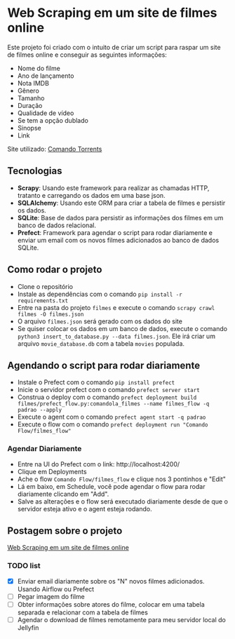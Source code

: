 # Web Scraping em um site de filmes online


Este projeto foi criado com o intuito de criar um script para raspar um site de filmes online e conseguir as seguintes informações:

- Nome do filme
- Ano de lançamento
- Nota IMDB
- Gênero
- Tamanho
- Duração
- Qualidade de vídeo
- Se tem a opção dublado
- Sinopse
- Link


Site utilizado: [Comando Torrents](https://comando.la/)


## Tecnologias 

- **Scrapy**: Usando este framework para realizar as chamadas HTTP, tratanto e carregando os dados em uma base json.
- **SQLAlchemy**: Usando este ORM para criar a tabela de filmes e persistir os dados.
- **SQLite**: Base de dados para persistir as informações dos filmes em um banco de dados relacional.
- **Prefect**: Framework para agendar o script para rodar diariamente e enviar um email com os novos filmes adicionados ao banco de dados SQLite.

## Como rodar o projeto

- Clone o repositório
- Instale as dependências com o comando `pip install -r requirements.txt`
- Entre na pasta do projeto `filmes` e execute o comando `scrapy crawl filmes -O filmes.json`
- O arquivo `filmes.json` será gerado com os dados do site
- Se quiser colocar os dados em um banco de dados, execute o comando `python3 insert_to_database.py --data filmes.json`. Ele irá criar um arquivo `movie_database.db` com a tabela `movies` populada.


## Agendando o script para rodar diariamente

- Instale o Prefect com o comando `pip install prefect`
- Inicie o servidor prefect com o comando `prefect server start`
- Construa o deploy com o comando `prefect deployment build filmes/prefect_flow.py:comandola_filmes --name filmes_flow -q padrao --apply`
- Execute o agent com o comando `prefect agent start -q padrao`
- Execute o flow com o comando `prefect deployment run "Comando Flow/filmes_flow"`

### Agendar Diariamente
- Entre na UI do Prefect com o link: http://localhost:4200/
- Clique em Deployments
- Ache o flow `Comando Flow/filmes_flow` e clique nos 3 pontinhos e "Edit"
- Lá em baixo, em Schedule, você pode agendar o flow para rodar diariamente clicando em "Add".
- Salve as alterações e o flow será executado diariamente desde de que o servidor esteja ativo e o agent esteja rodando.


## Postagem sobre o projeto

[Web Scraping em um site de filmes online](https://medium.com/@levyvix/como-fazer-raspagem-de-dados-em-sites-com-scrapy-e-python-1cc315f301fb)

### TODO list
- [X] Enviar email diariamente sobre os "N" novos filmes adicionados. Usando Airflow ou Prefect
- [ ] Pegar imagem do filme
- [ ] Obter informações sobre atores do filme, colocar em uma tabela separada e relacionar com a tabela de filmes
- [ ] Agendar o download de filmes remotamente para meu servidor local do Jellyfin

